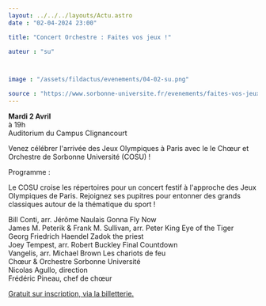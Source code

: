 ```yaml
---
layout: ../../../layouts/Actu.astro
date : "02-04-2024 23:00"

title: "Concert Orchestre : Faites vos jeux !"

auteur : "su"



image : "/assets/fildactus/evenements/04-02-su.png"

source : "https://www.sorbonne-universite.fr/evenements/faites-vos-jeux"
---
```


__Mardi 2 Avril__  
à 19h  
Auditorium du Campus Clignancourt

Venez célébrer l'arrivée des Jeux Olympiques à Paris avec le le Chœur et Orchestre de Sorbonne Université (COSU) !

Programme :

Le COSU croise les répertoires pour un concert festif à l'approche des Jeux Olympiques de Paris. Rejoignez ses pupitres pour entonner des grands classiques autour de la thématique du sport !

Bill Conti, arr. Jérôme Naulais Gonna Fly Now  
James M. Peterik & Frank M. Sullivan, arr. Peter King Eye of the Tiger  
Georg Friedrich Haendel Zadok the priest  
Joey Tempest, arr. Robert Buckley Final Countdown  
Vangelis, arr. Michael Brown Les chariots de feu  
Chœur & Orchestre Sorbonne Université  
Nicolas Agullo, direction  
Frédéric Pineau, chef de chœur

​[Gratuit sur inscription, via la billetterie.](https://www.billetweb.fr/concert-participatif-faites-vos-jeux)